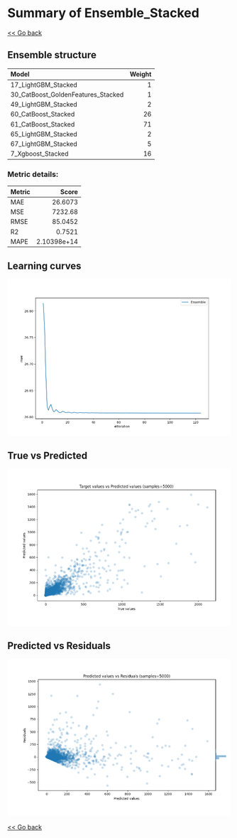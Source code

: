 # Summary of Ensemble_Stacked

[<< Go back](../README.md)


## Ensemble structure
| Model                              |   Weight |
|:-----------------------------------|---------:|
| 17_LightGBM_Stacked                |        1 |
| 30_CatBoost_GoldenFeatures_Stacked |        1 |
| 49_LightGBM_Stacked                |        2 |
| 60_CatBoost_Stacked                |       26 |
| 61_CatBoost_Stacked                |       71 |
| 65_LightGBM_Stacked                |        2 |
| 67_LightGBM_Stacked                |        5 |
| 7_Xgboost_Stacked                  |       16 |

### Metric details:
| Metric   |          Score |
|:---------|---------------:|
| MAE      |   26.6073      |
| MSE      | 7232.68        |
| RMSE     |   85.0452      |
| R2       |    0.7521      |
| MAPE     |    2.10398e+14 |



## Learning curves
![Learning curves](learning_curves.png)
## True vs Predicted

![True vs Predicted](true_vs_predicted.png)


## Predicted vs Residuals

![Predicted vs Residuals](predicted_vs_residuals.png)



[<< Go back](../README.md)
